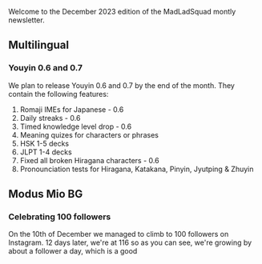 Welcome to the December 2023 edition of the MadLadSquad montly newsletter.

## Multilingual
### Youyin 0.6 and 0.7
We plan to release Youyin 0.6 and 0.7 by the end of the month. They contain the following features:

1. Romaji IMEs for Japanese - 0.6
1. Daily streaks - 0.6
1. Timed knowledge level drop - 0.6
1. Meaning quizes for characters or phrases
1. HSK 1-5 decks
1. JLPT 1-4 decks
1. Fixed all broken Hiragana characters - 0.6
1. Pronounciation tests for Hiragana, Katakana, Pinyin, Jyutping & Zhuyin

## Modus Mio BG
### Celebrating 100 followers
On the 10th of December we managed to climb to 100 followers on Instagram. 12 days later, we're at 116 so as you can see, we're growing by about a follower a day,
which is a good 
